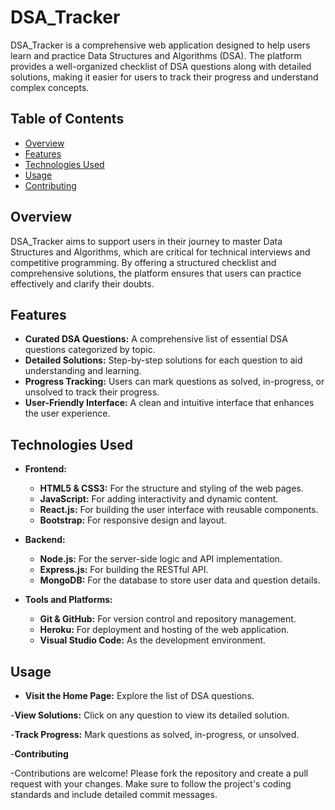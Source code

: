 # DSA_Tracker

DSA_Tracker is a comprehensive web application designed to help users learn and practice Data Structures and Algorithms (DSA). The platform provides a well-organized checklist of DSA questions along with detailed solutions, making it easier for users to track their progress and understand complex concepts.

## Table of Contents
- [Overview](#overview)
- [Features](#features)
- [Technologies Used](#technologies-used)
- [Usage](#usage)
- [Contributing](#contributing)


## Overview
DSA_Tracker aims to support users in their journey to master Data Structures and Algorithms, which are critical for technical interviews and competitive programming. By offering a structured checklist and comprehensive solutions, the platform ensures that users can practice effectively and clarify their doubts.

## Features
- **Curated DSA Questions:** A comprehensive list of essential DSA questions categorized by topic.
- **Detailed Solutions:** Step-by-step solutions for each question to aid understanding and learning.
- **Progress Tracking:** Users can mark questions as solved, in-progress, or unsolved to track their progress.
- **User-Friendly Interface:** A clean and intuitive interface that enhances the user experience.

## Technologies Used
- **Frontend:**
  - **HTML5 & CSS3:** For the structure and styling of the web pages.
  - **JavaScript:** For adding interactivity and dynamic content.
  - **React.js:** For building the user interface with reusable components.
  - **Bootstrap:** For responsive design and layout.

- **Backend:**
  - **Node.js:** For the server-side logic and API implementation.
  - **Express.js:** For building the RESTful API.
  - **MongoDB:** For the database to store user data and question details.

- **Tools and Platforms:**
  - **Git & GitHub:** For version control and repository management.
  - **Heroku:** For deployment and hosting of the web application.
  - **Visual Studio Code:** As the development environment.

## Usage

- **Visit the Home Page:** Explore the list of DSA questions.

-**View Solutions:** Click on any question to view its detailed solution.

-**Track Progress:** Mark questions as solved, in-progress, or unsolved.

-**Contributing**

-Contributions are welcome! Please fork the repository and create a pull request with your changes. Make sure to follow the project's coding standards and include detailed commit messages.
